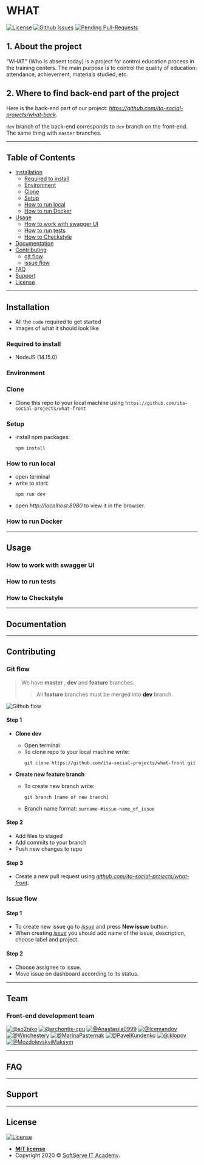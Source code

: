 # WHAT 
[![License](http://img.shields.io/:license-mit-blue.svg?style=flat-square)](http://badges.mit-license.org)
[![Github Issues](https://img.shields.io/github/issues/ita-social-projects/what-front?style=flat-square)](https://github.com/ita-social-projects/what-front/issues)
[![Pending Pull-Requests](https://img.shields.io/github/issues-pr/ita-social-projects/what-front?style=flat-square)](https://github.com/ita-social-projects/what-front/pulls)

## 1. About the project
"WHAT" (Who is absent today) is a project for control education process in the training centers. The main purpose is to control the quality of education: attendance, achievement, materials studied, etc.

## 2. Where to find back-end part of the project
Here is the back-end part of our project: _https://github.com/ita-social-projects/what-back_.

`dev` branch of the back-end corresponds to `dev` branch on the front-end. The same thing with `master` branches.

---

## Table of Contents

- [Installation](#installation)
  - [Required to install](#Required-to-install)
  - [Environment](#Environment)
  - [Clone](#Clone)
  - [Setup](#Setup)
  - [How to run local](#How-to-run-local)
  - [How to run Docker](#How-to-run-Docker)
- [Usage](#Usage)
  - [How to work with swagger UI](#How-to-work-with-swagger-UI)
  - [How to run tests](#How-to-run-tests)
  - [How to Checkstyle](#How-to-Checkstyle)
- [Documentation](#Documentation)
- [Contributing](#contributing)
  - [git flow](#git-flow)
  - [issue flow](#git-flow)
- [FAQ](#faq)
- [Support](#support)
- [License](#license)

---

## Installation

- All the `code` required to get started
- Images of what it should look like

### Required to install
* NodeJS (14.15.0)

### Environment

### Clone

- Clone this repo to your local machine using `https://github.com/ita-social-projects/what-front`

### Setup

- install npm packages:
  ```properties
  npm install
  ```
### How to run local

- open terminal
- write to start:
  ```properties
  npm run dev
  ```
- open _http://localhost:8080_ to view it in the browser.

### How to run Docker

---

## Usage
### How to work with swagger UI
### How to run tests
### How to Checkstyle

---

## Documentation

---

## Contributing

### Git flow
> We have **master** , **dev** and **feature** branches.  
>>All **feature** branches must be merged into **[dev](https://github.com/ita-social-projects/what-front/tree/dev)** branch.

![Github flow](https://www.programmersought.com/images/446/b01b2a0649fee64c9ba71fc10a0ef886.png)

#### Step 1

- **Clone dev**
  - Open terminal
  - To clone repo to your local machine write:
    ```
    git clone https://github.com/ita-social-projects/what-front.git
    ```

- **Create new feature branch**
  - To create new branch write:
    ```
    git branch [name of new branch]
    ```
  - Branch name format: `surname-#issue-name_of_issue`

#### Step 2

- Add files to staged 
- Add commits to your branch
- Push new changes to repo

#### Step 3

- Create a new pull request using _<a href="https://github.com/ita-social-projects/what-front/compare/" target="_blank">github.com/ita-social-projects/what-front</a>_.

### Issue flow

#### Step 1

- To create new issue go to _[issue](https://github.com/ita-social-projects/what-front/issues)_ and press **New issue** button.
- When creating _[issue](https://github.com/ita-social-projects/what-front/issues)_ you should add name of the issue, description, choose label and project.

#### Step 2

- Choose assignee to issue.
- Move issue on dashboard according to its status.
---

## Team

### Front-end development team

[![@so2niko](https://avatars2.githubusercontent.com/u/9075641?s=200&v=4)](https://github.com/so2niko)
[![@archontis-cpu](https://avatars0.githubusercontent.com/u/57407473?s=200&v=4)](https://github.com/archontis-cpu)
[![@Anastasiia0999](https://avatars0.githubusercontent.com/u/55295369?s=200&v=4)](https://github.com/Anastasiia0999)
[![@Icemandov](https://avatars2.githubusercontent.com/u/50587976?s=200&v=4)](https://github.com/Icemandov)
[![@Winchestery](https://avatars1.githubusercontent.com/u/56606870?s=200&v=4)](https://github.com/Winchestery)
[![@MarinaPasternak](https://)](https://github.com/MarinaPasternak)
[![@PavelKundenko](https://avatars1.githubusercontent.com/u/47292994?s=200&v=4)](https://github.com/PavelKundenko)
[![@iklopov](https://avatars3.githubusercontent.com/u/22566554?s=200&v=4)](https://github.com/iklopov)
[![@MozdolevskyiMaksym](https://avatars1.githubusercontent.com/u/72501713?s=200&v=4)](https://github.com/MozdolevskyiMaksym)

---

## FAQ

---

## Support

---

## License

[![License](http://img.shields.io/:license-mit-blue.svg?style=flat-square)](http://badges.mit-license.org)

- **[MIT license](http://opensource.org/licenses/mit-license.php)**
- Copyright 2020 © <a href="https://softserve.academy/" target="_blank"> SoftServe IT Academy</a>.
